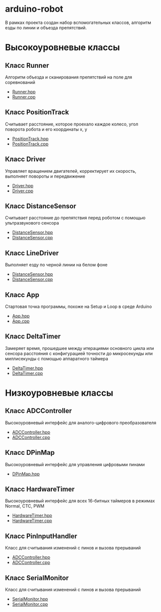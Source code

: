 # arduino-robot

В рамках проекта создан набор вспомогательных классов, алгоритм езды по линии и объезда препятствий.

# Высокоуровневые классы

## Класс Runner
Алгоритм объезда и сканирования препятствий на поле для соревнований
- [Runner.hpp](https://github.com/BinaryCat17/arduino-robot/blob/master/src/Runner.hpp)
- [Runner.cpp](https://github.com/BinaryCat17/arduino-robot/blob/master/src/Runner.cpp)

## Класс PositionTrack
Считывает расстояние, которое проехало каждое колесо, угол поворота робота и его координаты x, y
- [PositionTrack.hpp](https://github.com/BinaryCat17/arduino-robot/blob/master/src/PositionTrack.hpp)
- [PositionTrack.cpp](https://github.com/BinaryCat17/arduino-robot/blob/master/src/PositionTrack.cpp)

## Класс Driver
Управляет вращением двигателей, корректирует их скорость, выполняет повороты и передвижение
- [Driver.hpp](https://github.com/BinaryCat17/arduino-robot/blob/master/src/Driver.hpp)
- [Driver.cpp](https://github.com/BinaryCat17/arduino-robot/blob/master/src/Driver.cpp)

## Класс DistanceSensor
Считывает расстояние до препятствия перед роботом с помощью ультразвукового сенсора
- [DistanceSensor.hpp](https://github.com/BinaryCat17/arduino-robot/blob/master/src/DistanceSensor.hpp)
- [DistanceSensor.cpp](https://github.com/BinaryCat17/arduino-robot/blob/master/src/DistanceSensor.cpp)

## Класс LineDriver
Выполняет езду по черной линии на белом фоне
- [DistanceSensor.hpp](https://github.com/BinaryCat17/arduino-robot/blob/master/src/DistanceSensor.hpp)
- [DistanceSensor.cpp](https://github.com/BinaryCat17/arduino-robot/blob/master/src/DistanceSensor.cpp)

## Класс App
Стартовая точка программы, похоже на Setup и Loop в среде Arduino
- [App.hpp](https://github.com/BinaryCat17/arduino-robot/blob/master/src/App.hpp)
- [App.cpp](https://github.com/BinaryCat17/arduino-robot/blob/master/src/App.cpp)

## Класс DeltaTimer
Замеряет время, прошедшее между итерациями основного цикла или сенсора расстояния
с конфигурацией точности до микросекунды или миллисекунды с помощью аппаратного таймера
- [DeltaTimer.hpp](https://github.com/BinaryCat17/arduino-robot/blob/master/src/DeltaTimer.hpp)
- [DeltaTimer.cpp](https://github.com/BinaryCat17/arduino-robot/blob/master/src/DeltaTimer.cpp)

# Низкоуровневые классы
## Класс ADCController
Высокоуровневый интерфейс для аналого-цифрового преобразователя
- [ADCController.hpp](https://github.com/BinaryCat17/arduino-robot/blob/master/src/AVRLib/ADCController.hpp)
- [ADCController.cpp](https://github.com/BinaryCat17/arduino-robot/blob/master/src/AVRLib/ADCController.cpp)

## Класс DPinMap
Высокоуровневый интерфейс для управления цифровыми пинами
- [DPinMap.hpp](https://github.com/BinaryCat17/arduino-robot/blob/master/src/AVRLib/DPinMap.hpp)

## Класс HardwareTimer
Высокоуровневый интерфейс для всех 16-битных таймеров в режимах Normal, CTC, PWM
- [HardwareTimer.hpp](https://github.com/BinaryCat17/arduino-robot/blob/master/src/AVRLib/HardwareTimer.hpp)
- [HardwareTimer.cpp](https://github.com/BinaryCat17/arduino-robot/blob/master/src/AVRLib/HardwareTimer.cpp)

## Класс PinInputHandler
Класс для считывания изменений с пинов и вызова прерываний
- [ADCController.hpp](https://github.com/BinaryCat17/arduino-robot/blob/master/src/AVRLib/PinInputHandler.hpp)
- [ADCController.cpp](https://github.com/BinaryCat17/arduino-robot/blob/master/src/AVRLib/PinInputHandler.cpp)

## Класс SerialMonitor
Класс для считывания изменений с пинов и вызова прерываний
- [SerialMonitor.hpp](https://github.com/BinaryCat17/arduino-robot/blob/master/src/AVRLib/SerialMonitor.hpp)
- [SerialMonitor.cpp](https://github.com/BinaryCat17/arduino-robot/blob/master/src/AVRLib/SerialMonitor.cpp)
